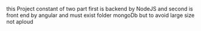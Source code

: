 this Project constant of two part first is backend by NodeJS and second is front end by angular and must exist folder mongoDb but to avoid large size not aploud 

